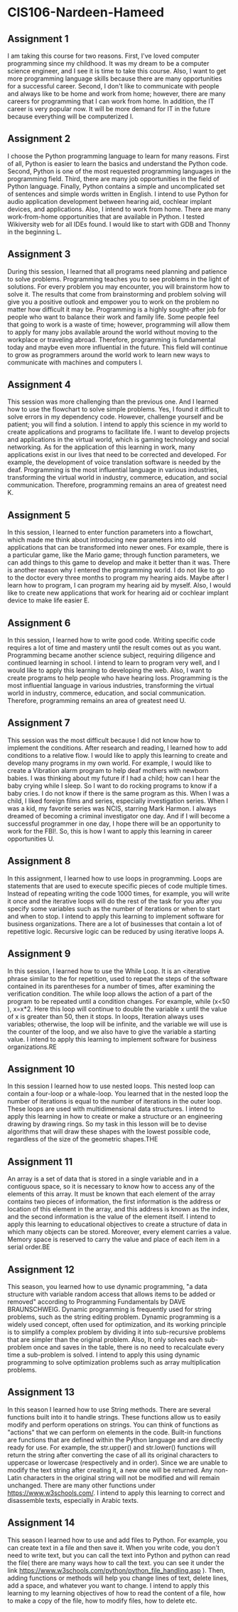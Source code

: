 # CIS106-Nardeen-Hameed

## Assignment 1

I am taking this course for two reasons. First, I've loved computer programming since my childhood. It was my dream to be a computer science engineer, and I see it is time to take this course. Also, I want to get more programming language skills because there are many opportunities for a successful career. Second, I don't like to communicate with people and always like to be home and work from home; however, there are many careers for programming that I can work from home. In addition, the IT career is very popular now. It will be more demand for IT in the future because everything will be computerized I.

## Assignment 2
I choose the Python programming language to learn for many reasons. First of all, Python is easier to learn the basics and understand the Python code. Second, Python is one of the most requested programming languages in the programming field. Third, there are many job opportunities in the field of Python language. Finally, Python contains a simple and uncomplicated set of sentences and simple words written in English.
 I intend to use Python for audio application development between hearing aid, cochlear implant devices, and applications. Also, I intend to work from home. There are many work-from-home opportunities that are available in Python. I tested Wikiversity web for all IDEs found. I would like to start with GDB and Thonny in the beginning L.
 
## Assignment 3
During this session, I learned that all programs need planning and patience to solve problems. Programming teaches you to see problems in the light of solutions. For every problem you may encounter, you will brainstorm how to solve it. The results that come from brainstorming and problem solving will give you a positive outlook and empower you to work on the problem no matter how difficult it may be. Programming is a highly sought-after job for people who want to balance their work and family life. Some people feel that going to work is a waste of time; however, programming will allow them to apply for many jobs available around the world without moving to the workplace or traveling abroad. Therefore, programming is fundamental today and maybe even more influential in the future. This field will continue to grow as programmers around the world work to learn new ways to communicate with machines and computers I.

## Assignment 4
This session was more challenging than the previous one. And I learned how to use the flowchart to solve simple problems. Yes, I found it difficult to solve errors in my dependency code. However, challenge yourself and be patient; you will find a solution. I intend to apply this science in my world to create applications and programs to facilitate life. I want to develop projects and applications in the virtual world, which is gaming technology and social networking. As for the application of this learning in work, many applications exist in our lives that need to be corrected and developed. For example, the development of voice translation software is needed by the deaf. Programming is the most influential language in various industries, transforming the virtual world in industry, commerce, education, and social communication. Therefore, programming remains an area of greatest need K.

## Assignment 5
In this session, I learned to enter function parameters into a flowchart, which made me think about introducing new parameters into old applications that can be transformed into newer ones. For example, there is a particular game, like the Mario game; through function parameters, we can add things to this game to develop and make it better than it was.
There is another reason why I entered the programming world. I do not like to go to the doctor every three months to program my hearing aids. Maybe after I learn how to program, I can program my hearing aid by myself. Also, I would like to create new applications that work for hearing aid or cochlear implant device to make life easier E.

## Assignment 6
In this session, I learned how to write good code. Writing specific code requires a lot of time and mastery until the result comes out as you want. Programming became another science subject, requiring diligence and continued learning in school. I intend to learn to program very well, and I would like to apply this learning to developing the web. Also, I want to create programs to help people who have hearing loss. Programming is the most influential language in various industries, transforming the virtual world in industry, commerce, education, and social communication. Therefore, programming remains an area of greatest need U.

## Assignment 7
This session was the most difficult because I did not know how to implement the conditions. After research and reading, I learned how to add conditions to a relative flow. I would like to apply this learning to create and develop many programs in my own world. For example, I would like to create a Vibration alarm program to help deaf mothers with newborn babies. I was thinking about my future if I had a child; how can I hear the baby crying while I sleep. So I want to do rocking programs to know if a baby cries. I do not know if there is the same program as this. 
When I was a child, I liked foreign films and series, especially investigation series. When I was a kid, my favorite series was NCIS, starring Mark Harmon. I always dreamed of becoming a criminal investigator one day. And if I will become a successful programmer in one day, I hope there will be an opportunity to work for the FBI!. So, this is how I want to apply this learning in career opportunities U.

## Assignment 8
 In this assignment, I learned how to use loops in programming. Loops are statements that are used to execute specific pieces of code multiple times. Instead of repeating writing the code 1000 times, for example, you will write it once and the iterative loops will do the rest of the task for you after you specify some variables such as the number of iterations or when to start and when to stop. I intend to apply this learning to implement software for business organizations. There are a lot of businesses that contain a lot of repetitive logic. Recursive logic can be reduced by using iterative loops A.
 
 ## Assignment 9
 In this session, I learned how to use the While Loop. It is an <iterative phrase similar to the for repetition, used to repeat the steps of the software contained in its parentheses for a number of times, after examining the verification condition. The while loop allows the action of a part of the program to be repeated until a condition changes. For example, while (x<50 ),  x=x*2. Here this loop will continue to double the variable x until the value of x is greater than 50, then it stops. In loops, Iteration always uses variables; otherwise, the loop will be infinite, and the variable we will use is the counter of the loop, and we also have to give the variable a starting value. I intend to apply this learning to implement software for business organizations.RE

## Assignment 10
In this session I learned how to use nested loops. This nested loop can contain a four-loop or a whale-loop. You learned that in the nested loop the number of iterations is equal to the number of iterations in the outer loop. These loops are used with multidimensional data structures. I intend to apply this learning in how to create or make a structure or an engineering drawing by drawing rings. So my task in this lesson will be to devise algorithms that will draw these shapes with the lowest possible code, regardless of the size of the geometric shapes.THE

## Assignment 11
An array is a set of data that is stored in a single variable and in a contiguous space, so it is necessary to know how to access any of the elements of this array. It must be known that each element of the array contains two pieces of information, the first information is the address or location of this element in the array, and this address is known as the index, and the second information is the value of the element itself. I intend to apply this learning to educational objectives to create a structure of data in which many objects can be stored. Moreover, every element carries a value. Memory space is reserved to carry the value and place of each item in a serial order.BE

## Assignment 12
This season, you learned how to use dynamic programming, "a data structure with variable random access that allows items to be added or removed" according to Programming Fundamentals by DAVE BRAUNSCHWEIG. Dynamic programming is frequently used for string problems, such as the string editing problem. Dynamic programming is a widely used concept, often used for optimization, and its working principle is to simplify a complex problem by dividing it into sub-recursive problems that are simpler than the original problem. Also, It only solves each sub-problem once and saves in the table, there is no need to recalculate every time a sub-problem is solved. I intend to apply this using dynamic programming to solve optimization problems such as array multiplication problems.

## Assignment 13
In this season I learned how to use String methods. There are several functions built into it to handle strings. These functions allow us to easily modify and perform operations on strings. You can think of functions as "actions" that we can perform on elements in the code. Built-in functions are functions that are defined within the Python language and are directly ready for use. For example, the str.upper() and str.lower() functions will return the string after converting the case of all its original characters to uppercase or lowercase (respectively and in order). Since we are unable to modify the text string after creating it, a new one will be returned. Any non-Latin characters in the original string will not be modified and will remain unchanged. There are many other functions under https://www.w3schools.com/.
I intend to apply this learning to correct and disassemble texts, especially in Arabic texts.

## Assignment 14
This season I learned how to use and add files to Python. For example, you can create text in a file and then save it. When you write code, you don't need to write text, but you can call the text into Python and python can read the file( there are many ways how to call the text. you can see it under the link https://www.w3schools.com/python/python_file_handling.asp ). Then, adding functions or methods will help you change lines of text, delete lines, add a space, and whatever you want to change.
I intend to apply this learning to my learning objectives of how to read the content of a file, how to make a copy of the file, how to modify files, how to delete etc.
